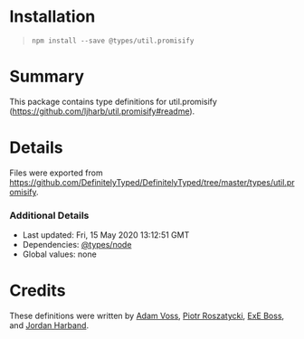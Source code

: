 # Installation
> `npm install --save @types/util.promisify`

# Summary
This package contains type definitions for util.promisify (https://github.com/ljharb/util.promisify#readme).

# Details
Files were exported from https://github.com/DefinitelyTyped/DefinitelyTyped/tree/master/types/util.promisify.

### Additional Details
 * Last updated: Fri, 15 May 2020 13:12:51 GMT
 * Dependencies: [@types/node](https://npmjs.com/package/@types/node)
 * Global values: none

# Credits
These definitions were written by [Adam Voss](https://github.com/adamvoss), [Piotr Roszatycki](https://github.com/dex4er), [ExE Boss](https://github.com/ExE-Boss), and [Jordan Harband](https://github.com/ljharb).
